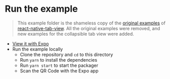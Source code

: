 # Run the example

> This example folder is the shameless copy of the [original examples](https://github.com/satya164/react-native-tab-view/tree/main/example) of [react-native-tab-view](https://github.com/satya164/react-native-tab-view). All the original examples were removed, and new examples for the collapsible tab view were added.

- [View it with Expo](https://expo.io/@pedrobern/react-native-collapsible-tab-view-demos)
- Run the example locally
  - Clone the repository and `cd` to this directory
  - Run `yarn` to install the dependencies
  - Run `yarn start` to start the packager
  - Scan the QR Code with the Expo app
